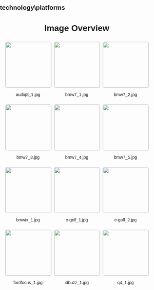 ## technology\platforms
<style>
    body {
        font-family: Arial, sans-serif;
        margin: 0;
        padding: 0;
    }
    .image-gallery {
        display: flex;
        flex-wrap: wrap;
        gap: 10px;
        justify-content: center;
        padding: 10px;
    }
    .image-gallery img {
        width: 150px;
        height: auto;
        border: 1px solid #ddd;
        border-radius: 5px;
    }
    .image-gallery div {
        flex: 1 1 calc(33.333% - 20px); /* Three images per row on large screens */
        max-width: 150px;
        text-align: center;
    }
    @media (max-width: 768px) {
        .image-gallery div {
            flex: 1 1 calc(50% - 20px); /* Two images per row on medium screens */
        }
    }
    @media (max-width: 480px) {
        .image-gallery div {
            flex: 1 1 100%; /* One image per row on small screens */
        }
    }
</style>
<h1 style ="text-align: center;"> Image Overview </h1> <div class="image-gallery">
<div>
<img src="https://media.evkx.net/multimedia/technology/platforms/audiq8_1_st.jpg">
<p>audiq8_1.jpg</p>
</div>
<div>
<img src="https://media.evkx.net/multimedia/technology/platforms/bmw7_1_st.jpg">
<p>bmw7_1.jpg</p>
</div>
<div>
<img src="https://media.evkx.net/multimedia/technology/platforms/bmw7_2_st.jpg">
<p>bmw7_2.jpg</p>
</div>
<div>
<img src="https://media.evkx.net/multimedia/technology/platforms/bmw7_3_st.jpg">
<p>bmw7_3.jpg</p>
</div>
<div>
<img src="https://media.evkx.net/multimedia/technology/platforms/bmw7_4_st.jpg">
<p>bmw7_4.jpg</p>
</div>
<div>
<img src="https://media.evkx.net/multimedia/technology/platforms/bmw7_5_st.jpg">
<p>bmw7_5.jpg</p>
</div>
<div>
<img src="https://media.evkx.net/multimedia/technology/platforms/bmwix_1_st.jpg">
<p>bmwix_1.jpg</p>
</div>
<div>
<img src="https://media.evkx.net/multimedia/technology/platforms/e-golf_1_st.jpg">
<p>e-golf_1.jpg</p>
</div>
<div>
<img src="https://media.evkx.net/multimedia/technology/platforms/e-golf_2_st.jpg">
<p>e-golf_2.jpg</p>
</div>
<div>
<img src="https://media.evkx.net/multimedia/technology/platforms/fordfocus_1_st.jpg">
<p>fordfocus_1.jpg</p>
</div>
<div>
<img src="https://media.evkx.net/multimedia/technology/platforms/idbuzz_1_st.jpg">
<p>idbuzz_1.jpg</p>
</div>
<div>
<img src="https://media.evkx.net/multimedia/technology/platforms/q4_1_st.jpg">
<p>q4_1.jpg</p>
</div>
</div>
